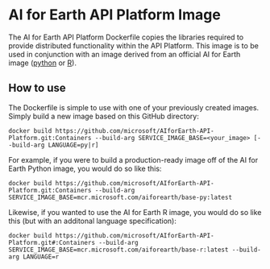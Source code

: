 # AI for Earth API Platform Image
The AI for Earth API Platform Dockerfile copies the libraries required to provide distributed functionality within the API Platform.  This image is to be used in conjunction with an image derived from an official AI for Earth image ([python](https://hub.docker.com/_/microsoft-aiforearth-base-py) or [R](https://hub.docker.com/_/microsoft-aiforearth-base-r)). 

## How to use
The Dockerfile is simple to use with one of your previously created images.  Simply build a new image based on this GitHub directory:
```
docker build https://github.com/microsoft/AIforEarth-API-Platform.git:Containers --build-arg SERVICE_IMAGE_BASE=<your_image> [--build-arg LANGUAGE=py|r]
```
For example, if you were to build a production-ready image off of the AI for Earth Python image, you would do so like this:
```
docker build https://github.com/microsoft/AIforEarth-API-Platform.git:Containers --build-arg SERVICE_IMAGE_BASE=mcr.microsoft.com/aiforearth/base-py:latest
```
Likewise, if you wanted to use the AI for Earth R image, you would do so like this (but with an additonal language specification):
```
docker build https://github.com/microsoft/AIforEarth-API-Platform.git#:Containers --build-arg SERVICE_IMAGE_BASE=mcr.microsoft.com/aiforearth/base-r:latest --build-arg LANGUAGE=r
```